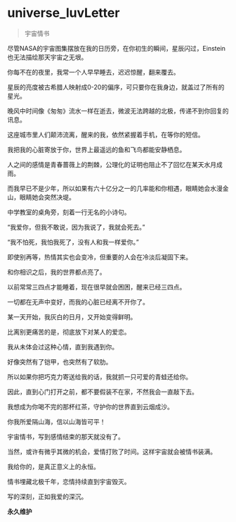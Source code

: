 # universe_luvLetter
> 宇宙情书

尽管NASA的宇宙图集摆放在我的日历旁，在你初生的瞬间，星辰闪过，Einstein也无法描绘那天宇宙之无垠。

你每不在的夜里，我常一个人早早睡去，迟迟惊醒，翻来覆去。

星辰的亮度被古希腊人映射成0-20的偏序，可只要你在我身边，就盖过了所有的星光。

晚风中时间像《匆匆》流水一样在逝去，微波无法跨越的北极，传递不到你回复的讯息。

这座城市里人们颠沛流离，醒来的我，依然紧握着手机，在等你的短信。

我把我的心脏寄放于你，世界上最遥远的鱼和飞鸟都能安静栖息。

人之间的感情是青春蔷薇上的荆棘，公理化的证明也阻止不了回忆在某天水月成雨。

而我早已不是少年，所以如果有六十亿分之一的几率能和你相遇，眼睛她会水漫金山，眼睛她会突然决堤。

中学教室的桌角旁，刻着一行无名的小诗句。

“我爱你，但我不敢说，因为我说了，我就会死去。”

“我不怕死，我怕我死了，没有人和我一样爱你。”

即使别再等，热情其实也会变冷，但重要的人会在冷淡后凝固下来。

和你相识之后，我的世界都点亮了。

以前常常三四点才能睡着，现在很早就会困困，醒来已经三四点。

一切都在无声中变好，而我的心脏已经离不开你了。

某一天开始，我灰白的日月，又开始变得鲜明。

比离别更痛苦的是，彻底放下对某人的爱恋。

我从未体会过这种心情，直到我遇到你。

好像突然有了铠甲，也突然有了软肋。

所以如果你把巧克力寄送给我的话，我就抓一只可爱的青蛙还给你。

因此，直到心门打开之前，都不要假装不在家，不然我会一直敲下去。

我想成为你喝不完的那杯红茶，守护你的世界直到云烟成沙。

你我所爱隔山海，信以山海皆可平！

宇宙情书，写到感情结束的那天就没有了。

当然，或许有微乎其微的机会，爱情打败了时间。这样宇宙就会被情书装满。

我给你的，是真正意义上的永恒。

情书埋藏北极千年，恋情持续直到宇宙毁灭。

写的深刻，正如我爱的深沉。

**永久维护**
